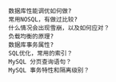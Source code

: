 
#####
    数据库性能调优如何做?
    常用NOSQL，有做过比较?
    什么情况会出现雪崩，以及如何应对？
    负载均衡的原理?
    数据库事务属性?
    SQL优化，常用的索引？
    MySQL 分页查询语句？
    MySQL 事务特性和隔离级别？
    
    
    